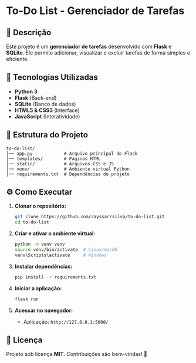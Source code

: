 # To-Do List - Gerenciador de Tarefas

## 📌 Descrição
Este projeto é um **gerenciador de tarefas** desenvolvido com **Flask** e **SQLite**. Ele permite adicionar, visualizar e excluir tarefas de forma simples e eficiente.

## 🚀 Tecnologias Utilizadas
- **Python 3**
- **Flask** (Back-end)
- **SQLite** (Banco de dados)
- **HTML5 & CSS3** (Interface)
- **JavaScript** (Interatividade)

## 📂 Estrutura do Projeto
```
to-do-list/
│── app.py            # Arquivo principal do Flask
│── templates/        # Páginas HTML
│── static/           # Arquivos CSS e JS
│── venv/             # Ambiente virtual Python
│── requirements.txt  # Dependências do projeto
```

## ⚙️ Como Executar
1. **Clonar o repositório:**
   ```bash
   git clone https://github.com/rayssarrsilva/to-do-list.git
   cd to-do-list
   ```

2. **Criar e ativar o ambiente virtual:**
   ```bash
   python -m venv venv
   source venv/bin/activate  # Linux/macOS
   venv\Scripts\activate     # Windows
   ```

3. **Instalar dependências:**
   ```bash
   pip install -r requirements.txt
   ```

4. **Iniciar a aplicação:**
   ```bash
   flask run
   ```

5. **Acessar no navegador:**
   - Aplicação: `http://127.0.0.1:5000/`

## 📄 Licença
Projeto sob licença **MIT**. Contribuições são bem-vindas! 🚀
